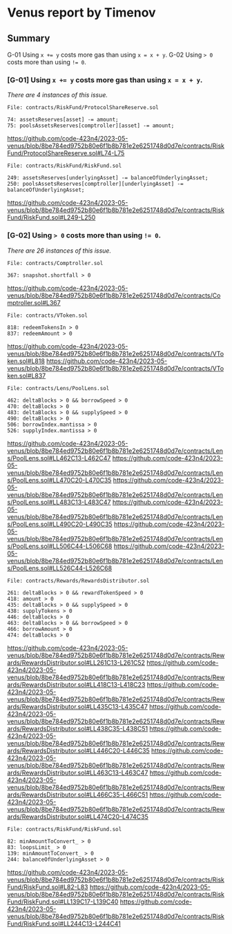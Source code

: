 # Venus report by Timenov

## Summary
G-01 Using `x += y` costs more gas than using `x = x + y`.
G-02 Using `> 0` costs more than using `!= 0`.

### [G-01] Using `x += y` costs more gas than using `x = x + y`.
*There are 4 instances of this issue.*

```solidity
File: contracts/RiskFund/ProtocolShareReserve.sol

74: assetsReserves[asset] -= amount;
75: poolsAssetsReserves[comptroller][asset] -= amount;
```

https://github.com/code-423n4/2023-05-venus/blob/8be784ed9752b80e6f1b8b781e2e6251748d0d7e/contracts/RiskFund/ProtocolShareReserve.sol#L74-L75

```solidity
File: contracts/RiskFund/RiskFund.sol

249: assetsReserves[underlyingAsset] -= balanceOfUnderlyingAsset;
250: poolsAssetsReserves[comptroller][underlyingAsset] -= balanceOfUnderlyingAsset;
```

https://github.com/code-423n4/2023-05-venus/blob/8be784ed9752b80e6f1b8b781e2e6251748d0d7e/contracts/RiskFund/RiskFund.sol#L249-L250

### [G-02] Using `> 0` costs more than using `!= 0`.
*There are 26 instances of this issue.*

```solidity
File: contracts/Comptroller.sol

367: snapshot.shortfall > 0
```

https://github.com/code-423n4/2023-05-venus/blob/8be784ed9752b80e6f1b8b781e2e6251748d0d7e/contracts/Comptroller.sol#L367

```solidity
File: contracts/VToken.sol

818: redeemTokensIn > 0
837: redeemAmount > 0
```

https://github.com/code-423n4/2023-05-venus/blob/8be784ed9752b80e6f1b8b781e2e6251748d0d7e/contracts/VToken.sol#L818
https://github.com/code-423n4/2023-05-venus/blob/8be784ed9752b80e6f1b8b781e2e6251748d0d7e/contracts/VToken.sol#L837

```solidity
File: contracts/Lens/PoolLens.sol

462: deltaBlocks > 0 && borrowSpeed > 0
470: deltaBlocks > 0
483: deltaBlocks > 0 && supplySpeed > 0
490: deltaBlocks > 0
506: borrowIndex.mantissa > 0
526: supplyIndex.mantissa > 0
```

https://github.com/code-423n4/2023-05-venus/blob/8be784ed9752b80e6f1b8b781e2e6251748d0d7e/contracts/Lens/PoolLens.sol#LL462C13-L462C47
https://github.com/code-423n4/2023-05-venus/blob/8be784ed9752b80e6f1b8b781e2e6251748d0d7e/contracts/Lens/PoolLens.sol#LL470C20-L470C35
https://github.com/code-423n4/2023-05-venus/blob/8be784ed9752b80e6f1b8b781e2e6251748d0d7e/contracts/Lens/PoolLens.sol#LL483C13-L483C47
https://github.com/code-423n4/2023-05-venus/blob/8be784ed9752b80e6f1b8b781e2e6251748d0d7e/contracts/Lens/PoolLens.sol#LL490C20-L490C35
https://github.com/code-423n4/2023-05-venus/blob/8be784ed9752b80e6f1b8b781e2e6251748d0d7e/contracts/Lens/PoolLens.sol#LL506C44-L506C68
https://github.com/code-423n4/2023-05-venus/blob/8be784ed9752b80e6f1b8b781e2e6251748d0d7e/contracts/Lens/PoolLens.sol#LL526C44-L526C68

```solidity
File: contracts/Rewards/RewardsDistributor.sol

261: deltaBlocks > 0 && rewardTokenSpeed > 0
418: amount > 0
435: deltaBlocks > 0 && supplySpeed > 0
438: supplyTokens > 0
446: deltaBlocks > 0
463: deltaBlocks > 0 && borrowSpeed > 0
466: borrowAmount > 0
474: deltaBlocks > 0
```

https://github.com/code-423n4/2023-05-venus/blob/8be784ed9752b80e6f1b8b781e2e6251748d0d7e/contracts/Rewards/RewardsDistributor.sol#LL261C13-L261C52
https://github.com/code-423n4/2023-05-venus/blob/8be784ed9752b80e6f1b8b781e2e6251748d0d7e/contracts/Rewards/RewardsDistributor.sol#LL418C13-L418C23
https://github.com/code-423n4/2023-05-venus/blob/8be784ed9752b80e6f1b8b781e2e6251748d0d7e/contracts/Rewards/RewardsDistributor.sol#LL435C13-L435C47
https://github.com/code-423n4/2023-05-venus/blob/8be784ed9752b80e6f1b8b781e2e6251748d0d7e/contracts/Rewards/RewardsDistributor.sol#LL438C35-L438C51
https://github.com/code-423n4/2023-05-venus/blob/8be784ed9752b80e6f1b8b781e2e6251748d0d7e/contracts/Rewards/RewardsDistributor.sol#LL446C20-L446C35
https://github.com/code-423n4/2023-05-venus/blob/8be784ed9752b80e6f1b8b781e2e6251748d0d7e/contracts/Rewards/RewardsDistributor.sol#LL463C13-L463C47
https://github.com/code-423n4/2023-05-venus/blob/8be784ed9752b80e6f1b8b781e2e6251748d0d7e/contracts/Rewards/RewardsDistributor.sol#LL466C35-L466C51
https://github.com/code-423n4/2023-05-venus/blob/8be784ed9752b80e6f1b8b781e2e6251748d0d7e/contracts/Rewards/RewardsDistributor.sol#LL474C20-L474C35

```solidity
File: contracts/RiskFund/RiskFund.sol

82: minAmountToConvert_ > 0
83: loopsLimit_ > 0
139: minAmountToConvert_ > 0
244: balanceOfUnderlyingAsset > 0
```

https://github.com/code-423n4/2023-05-venus/blob/8be784ed9752b80e6f1b8b781e2e6251748d0d7e/contracts/RiskFund/RiskFund.sol#L82-L83
https://github.com/code-423n4/2023-05-venus/blob/8be784ed9752b80e6f1b8b781e2e6251748d0d7e/contracts/RiskFund/RiskFund.sol#LL139C17-L139C40
https://github.com/code-423n4/2023-05-venus/blob/8be784ed9752b80e6f1b8b781e2e6251748d0d7e/contracts/RiskFund/RiskFund.sol#LL244C13-L244C41